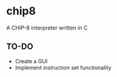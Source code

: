 # chip8
A CHIP-8 interpreter written in C

## TO-DO
* Create a GUI
* Implement instruction set functionality
